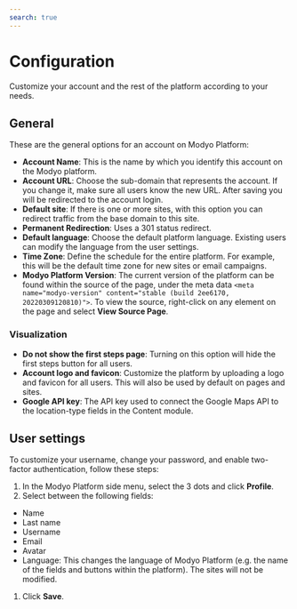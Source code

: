 ```yaml
---
search: true
---
```


# Configuration

Customize your account and the rest of the platform according to your needs.

## General

These are the general options for an account on Modyo Platform:

* **Account Name**: This is the name by which you identify this account on the Modyo platform.
* **Account URL**: Choose the sub-domain that represents the account. If you change it, make sure all users know the new URL. After saving you will be redirected to the account login.
* **Default site**: If there is one or more sites, with this option you can redirect traffic from the base domain to this site.
* **Permanent Redirection**: Uses a 301 status redirect.
* **Default language**: Choose the default platform language. Existing users can modify the language from the user settings.
* **Time Zone**: Define the schedule for the entire platform. For example, this will be the default time zone for new sites or email campaigns.
* **Modyo Platform Version**: The current version of the platform can be found within the source of the page, under the meta data `<meta name="modyo-version" content="stable (build 2ee6170, 20220309120810)">`. To view the source, right-click on any element on the page and select **View Source Page**. 

### Visualization

* **Do not show the first steps page**: Turning on this option will hide the first steps button for all users.
* **Account logo and favicon**: Customize the platform by uploading a logo and favicon for all users. This will also be used by default on pages and sites.
* **Google API key**: The API key used to connect the Google Maps API to the location-type fields in the Content module.

## User settings

To customize your username, change your password, and enable two-factor authentication, follow these steps: 

1. In the Modyo Platform side menu, select the 3 dots and click **Profile**.
1. Select between the following fields:
  - Name
  - Last name
  - Username
  - Email
  - Avatar
  - Language: This changes the language of Modyo Platform (e.g. the name of the fields and buttons within the platform). The sites will not be modified.
1. Click **Save**.